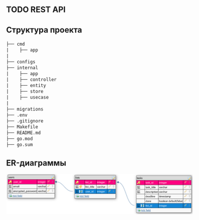 ## TODO REST API

## Структура проекта
```
├── cmd
|    ├── app
|
├── configs
├── internal
|    ├── app
|    ├── controller
|    ├── entity
|    ├── store
|    ├── usecase
|
├── migrations
├── .env
├── .gitignore
├── Makefile
├── README.md
├── go.mod
├── go.sum
```

## ER-диаграммы

<p align="center">
    <img src="/assets/er_schema.png" width="800">
</p>

